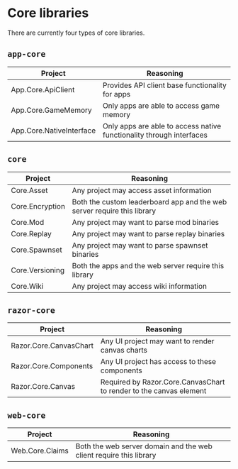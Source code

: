 # Core libraries

There are currently four types of core libraries.

## `app-core`

| **Project**              | **Reasoning**                                                        |
|--------------------------|----------------------------------------------------------------------|
| App.Core.ApiClient       | Provides API client base functionality for apps                      |
| App.Core.GameMemory      | Only apps are able to access game memory                             |
| App.Core.NativeInterface | Only apps are able to access native functionality through interfaces |

## `core`

| **Project**     | **Reasoning**                                                           |
|-----------------|-------------------------------------------------------------------------|
| Core.Asset      | Any project may access asset information                                |
| Core.Encryption | Both the custom leaderboard app and the web server require this library |
| Core.Mod        | Any project may want to parse mod binaries                              |
| Core.Replay     | Any project may want to parse replay binaries                           |
| Core.Spawnset   | Any project may want to parse spawnset binaries                         |
| Core.Versioning | Both the apps and the web server require this library                   |
| Core.Wiki       | Any project may access wiki information                                 |

## `razor-core`

| **Project**             | **Reasoning**                                                      |
|-------------------------|--------------------------------------------------------------------|
| Razor.Core.CanvasChart  | Any UI project may want to render canvas charts                    |
| Razor.Core.Components   | Any UI project has access to these components                      |
| Razor.Core.Canvas       | Required by Razor.Core.CanvasChart to render to the canvas element |

## `web-core`

| **Project**     | **Reasoning**                                                      |
|-----------------|--------------------------------------------------------------------|
| Web.Core.Claims | Both the web server domain and the web client require this library |
